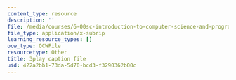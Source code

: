 ```yaml
---
content_type: resource
description: ''
file: /media/courses/6-00sc-introduction-to-computer-science-and-programming-spring-2011/422a2bb173da5d70bcd3f3290362b00c_UiZlaJX3IRk.vtt
file_type: application/x-subrip
learning_resource_types: []
ocw_type: OCWFile
resourcetype: Other
title: 3play caption file
uid: 422a2bb1-73da-5d70-bcd3-f3290362b00c
---
```

